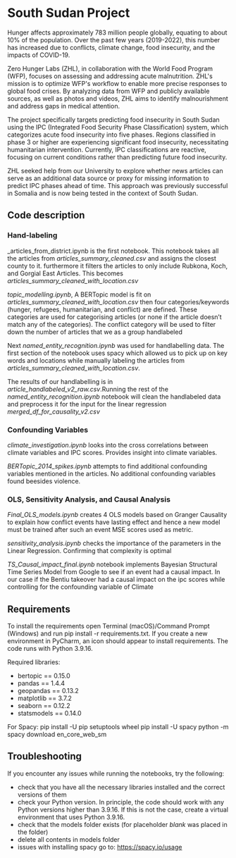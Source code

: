 # South Sudan Project 

Hunger affects approximately 783 million people globally, equating to about 10% of the population. Over the past few years (2019-2022), this number has increased due to conflicts, climate change, food insecurity, and the impacts of COVID-19.

Zero Hunger Labs (ZHL), in collaboration with the World Food Program (WFP), focuses on assessing and addressing acute malnutrition. ZHL's mission is to optimize WFP's workflow to enable more precise responses to global food crises. By analyzing data from WFP and publicly available sources, as well as photos and videos, ZHL aims to identify malnourishment and address gaps in medical attention.

The project specifically targets predicting food insecurity in South Sudan using the IPC (Integrated Food Security Phase Classification) system, which categorizes acute food insecurity into five phases. Regions classified in phase 3 or higher are experiencing significant food insecurity, necessitating humanitarian intervention. Currently, IPC classifications are reactive, focusing on current conditions rather than predicting future food insecurity.

ZHL seeked help from our University to explore whether news articles can serve as an additional data source or proxy for missing information to predict IPC phases ahead of time. This approach was previously successful in Somalia and is now being tested in the context of South Sudan.
## Code description

### Hand-labeling
_articles_from_district.ipynb is the first notebook. This notebook takes all the articles from _articles_summary_cleaned.csv_ and assigns the closest county to it. furthermore it filters the articles to only include Rubkona, Koch, and Gorgial East Articles. This becomes _articles_summary_cleaned_with_location.csv_

_topic_modelling.ipynb_, A BERTopic model is fit on _articles_summary_cleaned_with_location.csv_ then four categories/keywords (hunger, refugees, humanitarian, and conflict) are defined. These categories are used for categorising articles (or none if the article doesn’t match any of the categories). The conflict category will be used to filter down the number of articles that we as a group handlabeled

Next _named_entity_recognition.ipynb_ was used for handlabelling data. The first section of the notebook uses spacy which allowed us to pick up on key words and locations while manually labeling the articles from _articles_summary_cleaned_with_location.csv_.

The results of our handlabelling is in _article_handlabeled_v2_raw.csv_.Running the rest of the _named_entity_recognition.ipynb_ notebook will clean the handlabeled data and preprocess it for the input for the linear regression _merged_df_for_causality_v2.csv_

### Confounding Variables
_climate_investigation.ipynb_ looks into the cross correlations between climate variables and IPC scores. Provides insight into climate variables.

_BERTopic_2014_spikes.ipynb_ attempts to find additional confounding variables mentioned in the articles. No additional confounding variables found beesides violence.


### OLS, Sensitivity Analysis, and Causal Analysis
_Final_OLS_models.ipynb_ creates 4 OLS models based on Granger Causality to explain how conflict events have lasting effect and hence a new model must be trained after such an event MSE scores used as metric.

_sensitivity_analysis.ipynb_ checks the importance of the parameters in the Linear Regression. Confirming that complexity is optimal

_TS_Causal_impact_final.ipynb_ notebook implements Bayesian Structural Time Series Model from Google to see if an event had a causal impact. In our case if the Bentiu takeover had a causal impact on the ipc scores while controlling for the confounding variable of Climate


## Requirements
To install the requirements open Terminal (macOS)/Command Prompt (Windows) and run pip install -r requirements.txt. If you create a new environment in PyCharm, an icon should appear to install requirements. The code runs with Python 3.9.16.

Required libraries:
- bertopic == 0.15.0 
- pandas == 1.4.4 
- geopandas == 0.13.2 
- matplotlib == 3.7.2 
- seaborn == 0.12.2
- statsmodels == 0.14.0

For Spacy:
pip install -U pip setuptools wheel
pip install -U spacy
python -m spacy download en_core_web_sm

## Troubleshooting

If you encounter any issues while running the notebooks, try the following:
- check that you have all the necessary libraries installed and the correct versions of them
- check your Python version. In principle, the code should work with any Python versions higher than 3.9.16. If this is not the case, create a virtual environment that uses Python 3.9.16.
- check that the models folder exists (for placeholder _blank_ was placed in the folder)
- delete all contents in models folder
- issues with installing spacy go to: https://spacy.io/usage
